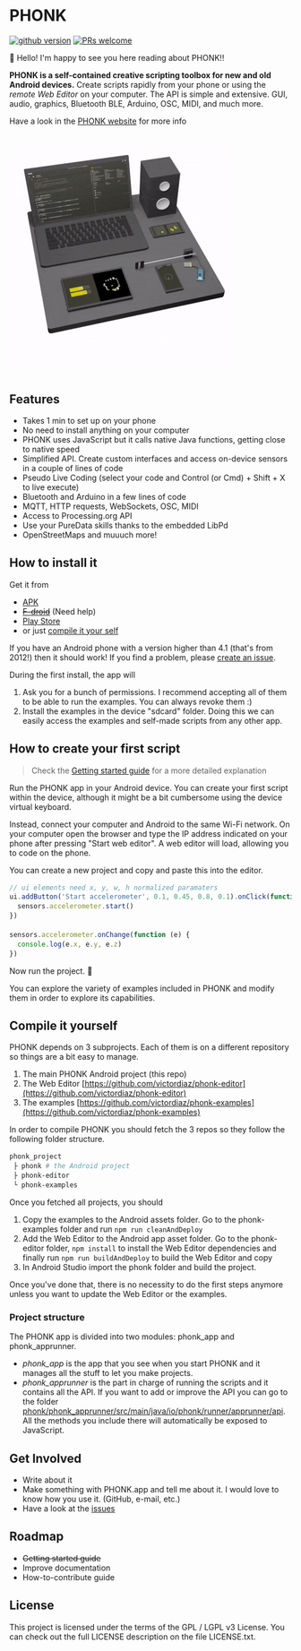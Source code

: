 # PHONK

[![github version](https://img.shields.io/github/license/victordiaz/phonk.svg)](https//github.com/victordiaz/phonk)
[![PRs welcome](https://img.shields.io/badge/PRs-welcome-ff69b4.svg)](https://github.com/victordiaz/phonk/issues)

:tada: Hello! I'm happy to see you here reading about PHONK!!

**PHONK is a self-contained creative scripting toolbox for new and old Android devices.**
Create scripts rapidly from your phone or using the *remote Web Editor* on your computer. The API is simple and extensive. GUI, audio, graphics, Bluetooth BLE, Arduino, OSC, MIDI, and much more.

Have a look in the [PHONK website](https://www.phonk.app) for more info

# ![animation](./images/phonk_animation_white_bg.gif)

## Features
- Takes 1 min to set up on your phone
- No need to install anything on your computer
- PHONK uses JavaScript but it calls native Java functions, getting close to native speed
- Simplified API. Create custom interfaces and access on-device sensors in a couple of lines of code
- Pseudo Live Coding (select your code and Control (or Cmd) + Shift + X to live execute)
- Bluetooth and Arduino in a few lines of code
- MQTT, HTTP requests, WebSockets, OSC, MIDI
- Access to Processing.org API
- Use your PureData skills thanks to the embedded LibPd
- OpenStreetMaps and muuuch more!

## How to install it
Get it from
- [APK](https://github.com/victordiaz/phonk/releases)
- ~~[F-droid](https://github.com/victordiaz/phonk/issues/6)~~ (Need help)
- [Play Store](https://play.google.com/store/apps/details?id=io.phonk)
- or just [compile it your self]()

If you have an Android phone with a version higher than 4.1 (that's from 2012!) then it should work! If you find a problem, please [create an issue](https://github.com/victordiaz/phonk/issues/new).

During the first install, the app will
1. Ask you for a bunch of permissions. I recommend accepting all of them to be able to run the examples. You can always revoke them :)
2. Install the examples in the device "sdcard" folder. Doing this we can easily access the examples and self-made scripts from any other app.

## How to create your first script
> Check the [Getting started guide](http://phonk.io/getstarted) for a more detailed explanation

Run the PHONK app in your Android device. You can create your first script within the device, although it might be a bit cumbersome using the device virtual keyboard.

Instead, connect your computer and Android to the same Wi-Fi network. On your computer open the browser and type the IP address indicated on your phone after pressing "Start web editor". A web editor will load, allowing you to code on the phone.

You can create a new project and copy and paste this into the editor.

``` js
// ui elements need x, y, w, h normalized paramaters
ui.addButton('Start accelerometer', 0.1, 0.45, 0.8, 0.1).onClick(function () {
  sensors.accelerometer.start()
})

sensors.accelerometer.onChange(function (e) {
  console.log(e.x, e.y, e.z)
})
```

Now run the project. :tada:

You can explore the variety of examples included in PHONK and modify them in order to explore its capabilities.


## Compile it yourself
PHONK depends on 3 subprojects. Each of them is on a different repository so things are a bit easy to manage.
1. The main PHONK Android project (this repo)
2. The Web Editor [https://github.com/victordiaz/phonk-editor](https://github.com/victordiaz/phonk-editor)
3. The examples [https://github.com/victordiaz/phonk-examples](https://github.com/victordiaz/phonk-examples)

In order to compile PHONK you should fetch the 3 repos so they follow the following folder structure.
``` bash
phonk_project
 ├ phonk # the Android project
 ├ phonk-editor
 └ phonk-examples
```

Once you fetched all projects, you should 
1. Copy the examples to the Android assets folder. Go to the phonk-examples folder and run ```npm run cleanAndDeploy```
2. Add the Web Editor to the Android app asset folder. Go to the phonk-editor folder, ```npm install``` to install the Web Editor dependencies and finally run ```npm run buildAndDeploy``` to build the Web Editor and copy 
3. In Android Studio import the phonk folder and build the project.

Once you've done that, there is no necessity to do the first steps anymore unless you want to update the Web Editor or the examples.

### Project structure
The PHONK app is divided into two modules: phonk_app and phonk_apprunner.
- *phonk_app* is the app that you see when you start PHONK and it manages all the stuff to let you make projects.
- *phonk_apprunner* is the part in charge of running the scripts and it contains all the API. If you want to add or improve the API you can go to the folder [phonk/phonk_apprunner/src/main/java/io/phonk/runner/apprunner/api](https://github.com/victordiaz/phonk/tree/master/phonk_apprunner/src/main/java/io/phonk/runner/apprunner/api). All the methods you include there will automatically be exposed to JavaScript.

## Get Involved
- Write about it
- Make something with PHONK.app and tell me about it. I would love to know how you use it. (GitHub, e-mail, etc.)
- Have a look at the [issues](https://github.com/victordiaz/phonk/issues)

## Roadmap
- ~~Getting started guide~~
- Improve documentation
- How-to-contribute guide

## License
This project is licensed under the terms of the GPL / LGPL v3 License. You can check out the full LICENSE description on the file LICENSE.txt.
